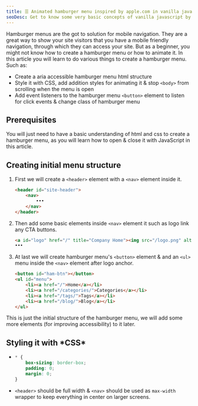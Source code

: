 ```yaml
---
title: ☰ Animated hamburger menu inspired by apple.com in vanilla javascript
seoDesc: Get to know some very basic concepts of vanilla javascript by creating a animated hamburger menu inspired by apple.com.
---
```


Hamburger menus are the got to solution for mobile navigation. They are a great way to show your site visitors that you have a mobile friendly navigation, through which they can access your site. But as a beginner, you might not know how to create a hamburger menu or how to animate it. In this article you will learn to do various things to create a hamburger menu.
Such as:

- Create a aria accessible hamburger menu html structure
- Style it with CSS, add addition styles for animating it & stop `<body>` from scrolling when the menu is open
- Add event listeners to the hamburger menu `<button>` element to listen for click events & change class of hamburger menu

## Prerequisites
You will just need to have a basic understanding of html and css to create a hamburger menu, as you will learn how to open & close it with JavaScript in this article.

## Creating initial menu structure
1. First we will create a `<header>` element with a `<nav>` element inside it.
	```html
	<header id="site-header">
		<nav>
			•••
		</nav>
	</header>
	```
2. Then add some basic elements inside `<nav>` element it such as logo link any CTA buttons.
	```html
	<a id="logo" href="/" title="Company Home"><img src="/logo.png" alt="Company Logo"></a>
	•••
	```
3. At last we will create hamburger menu's `<button>` element & and an `<ul>` menu inside the `<nav>` element after logo anchor.
	```html
	<button id="ham-btn"></button>
	<ul id="menu">
		<li><a href="/">Home</a></li>
		<li><a href="/categories/">Categories</a></li>
		<li><a href="/tags/">Tags</a></li>
		<li><a href="/blog/">Blog</a></li>
	</ul>
	```
This is just the initial structure of the hamburger menu, we will add some more elements (for improving accessibility) to it later.

## Styling it with \*CSS\*

-	```css
	* {
		box-sizing: border-box;
		padding: 0;
		margin: 0;
	}
	```

- `<header>` should be full width & `<nav>` should be used as `max-width` wrapper to keep everything in center on larger screens.
